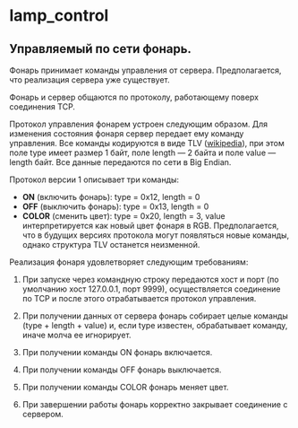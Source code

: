 # lamp_control

## Управляемый по сети фонарь. 
Фонарь принимает команды управления от сервера. Предполагается, что реализация сервера уже существует.

Фонарь и сервер общаются по протоколу, работающему поверх соединения TCP.

Протокол управления фонарем устроен следующим образом. Для изменения состояния фонаря сервер передает ему команду управления.
Все команды кодируются в виде TLV ([wikipedia](http://en.wikipedia.org/wiki/Type-length-value)), при
этом поле type имеет размер 1 байт, поле length — 2 байта и поле value — length байт.
Все данные передаются по сети в Big Endian.

Протокол версии 1 описывает три команды:
- **ON** (включить фонарь): type = 0x12, length = 0
- **OFF** (выключить фонарь): type = 0x13, length = 0
- **COLOR** (сменить цвет): type = 0x20, length = 3, value интерпретируется как новый цвет фонаря в RGB.
Предполагается, что в будущих версиях протокола могут появляться новые команды, однако структура TLV останется неизменной.

Реализация фонаря удовлетворяет следующим требованиям:

1. При запуске через командную строку передаются хост и порт (по умолчанию хост 127.0.0.1, порт 9999), 
осуществляется соединение по TCP и после этого отрабатывается протокол управления.

2. При получении данных от сервера фонарь собирает целые команды (type + length + value) и, если type известен, 
обрабатывает команду, иначе молча ее игнорирует.

3. При получении команды ON фонарь включается.

4. При получении команды OFF фонарь выключается.

5. При получении команды COLOR фонарь меняет цвет.

6. При завершении работы фонарь корректно закрывает соединение с сервером.
